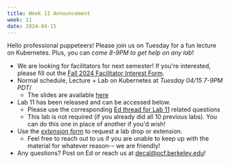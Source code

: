 ```yaml
---
title: Week 11 Announcement
week: 11
date: 2024-04-15
---
```


Hello professional puppeteers! Please join us on Tuesday for a fun lecture on Kubernetes. Plus, you can *come 8-9PM to get help on any lab*!

- We are looking for facilitators for next semester! If you're interested, please fill out the [Fall 2024 Facilitator Interest Form](https://docs.google.com/forms/d/e/1FAIpQLSdrum90SNjJ1raB1PkoxcwdQhld0tMoXLvYUJ9GxNGP8AAYmA/viewform?usp=sharing).
- Normal schedule, Lecture + Lab on Kubernetes at *Tuesday 04/15 7-9PM PDT*/
	- The slides are available [here](https://docs.google.com/presentation/d/1DFdoH7wTWrpySJ-OW5QIro62Lll087GqduOQrHyQ5G0/edit?usp=sharing)
- Lab 11 has been released and can be accessed below.
	- Please use the corresponding [Ed thread for Lab 11](https://edstem.org/us/courses/54016/discussion/4773412) related questions
	- This lab is not required (if you already did all 10 previous labs). You can do this one in place of another if you'd wish!
- Use the *[extension form](https://forms.gle/GDDa5ixTnYQxG5zU9)* to request a lab drop or extension.
	- Feel free to reach out to us if you are unable to keep up with the material for whatever reason-- we are friendly!
- Any questions? Post on Ed or reach us at [decal@ocf.berkeley.edu](mailto:decal@ocf.berkeley.edu)!
